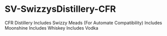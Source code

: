 # SV-SwizzysDistillery-CFR
CFR Distillery
Includes Swizzy Meads (For Automate Compatibility)
Includes Moonshine
Includes Whiskey
Includes Vodka
